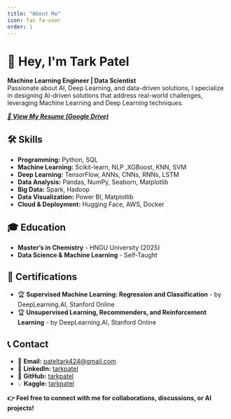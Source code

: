 ```yaml
---
title: "About Me"
icon: fas fa-user
order: 1
---
```


# 📍 Hey, I'm Tark Patel  

**Machine Learning Engineer | Data Scientist**  
Passionate about AI, Deep Learning, and data-driven solutions, I specialize in designing AI-driven solutions that address real-world challenges, leveraging Machine Learning and Deep Learning techniques.

[***📄 View My Resume (Google Drive)***](https://drive.google.com/file/d/1awSXuUBlCaQTH5CCvCb86-qI0TJP1rhK/view?usp=drive_link)

## 🛠 Skills  

- **Programming:** Python, SQL
- **Machine Learning:** Scikit-learn, NLP ,XGBoost, KNN, SVM
- **Deep Learning:** TensorFlow, ANNs, CNNs, RNNs, LSTM
- **Data Analysis:** Pandas, NumPy, Seaborn, Matplotlib  
- **Big Data:** Spark, Hadoop  
- **Data Visualization:** Power BI, Matplotlib  
- **Cloud & Deployment:** Hugging Face, AWS, Docker  

## 🎓 Education  

- **Master’s in Chemistry** - HNGU University (2025)  
- **Data Science & Machine Learning** - Self-Taught  


## 📜 Certifications  

- 🏆 **Supervised Machine Learning: Regression and Classification** - by DeepLearning.AI, Stanford Online 
- 🏆 **Unsupervised Learning, Recommenders, and Reinforcement Learning** - by DeepLearning.AI, Stanford Online



## 📞 Contact  

- 📧 **Email:** pateltark424@gmail.com 
- 💼 **LinkedIn:** [tarkpatel](https://www.linkedin.com/in/tark-patel/)  
- 📂 **GitHub:** [tarkpatel](https://github.com/tarkptel)
- 💡 **Kaggle:** [tarkpatel](https://www.kaggle.com/tark01)
  
**👉 Feel free to connect with me for collaborations, discussions, or AI projects!**
